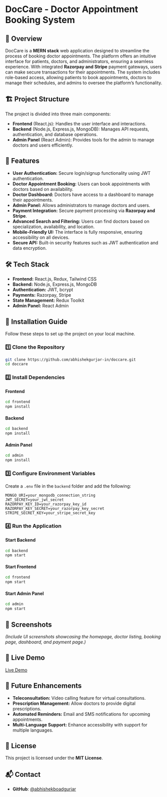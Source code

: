 # DocCare - Doctor Appointment Booking System

## 📌 Overview
DocCare is a **MERN stack** web application designed to streamline the process of booking doctor appointments. The platform offers an intuitive interface for patients, doctors, and administrators, ensuring a seamless experience. With integrated **Razorpay and Stripe** payment gateways, users can make secure transactions for their appointments. The system includes role-based access, allowing patients to book appointments, doctors to manage their schedules, and admins to oversee the platform’s functionality.

## 🏗️ Project Structure
The project is divided into three main components:

- **Frontend** (React.js): Handles the user interface and interactions.
- **Backend** (Node.js, Express.js, MongoDB): Manages API requests, authentication, and database operations.
- **Admin Panel** (React Admin): Provides tools for the admin to manage doctors and users efficiently.

## 🚀 Features
- **User Authentication:** Secure login/signup functionality using JWT authentication.
- **Doctor Appointment Booking:** Users can book appointments with doctors based on availability.
- **Doctor Dashboard:** Doctors have access to a dashboard to manage their appointments.
- **Admin Panel:** Allows administrators to manage doctors and users.
- **Payment Integration:** Secure payment processing via **Razorpay and Stripe**.
- **Advanced Search and Filtering:** Users can find doctors based on specialization, availability, and location.
- **Mobile-Friendly UI:** The interface is fully responsive, ensuring accessibility on all devices.
- **Secure API:** Built-in security features such as JWT authentication and data encryption.

## 🛠️ Tech Stack
- **Frontend:** React.js, Redux, Tailwind CSS
- **Backend:** Node.js, Express.js, MongoDB
- **Authentication:** JWT, bcrypt
- **Payments:** Razorpay, Stripe
- **State Management:** Redux Toolkit
- **Admin Panel:** React Admin

## 🔧 Installation Guide
Follow these steps to set up the project on your local machine.

### 1️⃣ Clone the Repository
```sh
git clone https://github.com/abhishekgurjar-in/doccare.git
cd doccare
```

### 2️⃣ Install Dependencies
#### Frontend
```sh
cd frontend
npm install
```

#### Backend
```sh
cd backend
npm install
```

#### Admin Panel
```sh
cd admin
npm install
```

### 3️⃣ Configure Environment Variables
Create a `.env` file in the `backend` folder and add the following:
```env
MONGO_URI=your_mongodb_connection_string
JWT_SECRET=your_jwt_secret
RAZORPAY_KEY_ID=your_razorpay_key_id
RAZORPAY_KEY_SECRET=your_razorpay_key_secret
STRIPE_SECRET_KEY=your_stripe_secret_key
```

### 4️⃣ Run the Application
#### Start Backend
```sh
cd backend
npm start
```

#### Start Frontend
```sh
cd frontend
npm start
```

#### Start Admin Panel
```sh
cd admin
npm start
```

## 📸 Screenshots
*(Include UI screenshots showcasing the homepage, doctor listing, booking page, dashboard, and payment page.)*

## 🔗 Live Demo
[Live Demo](https://doc-care-user.vercel.app/)

## 📌 Future Enhancements
- **Teleconsultation:** Video calling feature for virtual consultations.
- **Prescription Management:** Allow doctors to provide digital prescriptions.
- **Automated Reminders:** Email and SMS notifications for upcoming appointments.
- **Multi-Language Support:** Enhance accessibility with support for multiple languages.

## 📝 License
This project is licensed under the **MIT License**.

## 📬 Contact
- **GitHub**: [@abhishekboadgurjar](https://github.com/abhishekboadgurjar)
